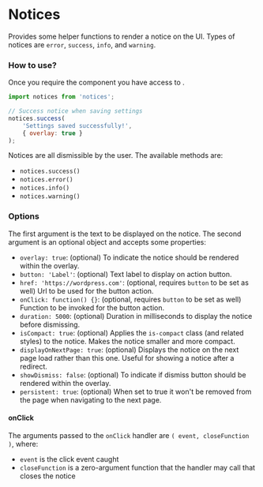 # Notices

Provides some helper functions to render a notice on the UI. Types of notices are `error`, `success`, `info`, and `warning`.

### How to use?

Once you require the component you have access to .

```javascript
import notices from 'notices';

// Success notice when saving settings
notices.success(
    'Settings saved successfully!',
    { overlay: true }
);
```

Notices are all dismissible by the user. The available methods are:

- `notices.success()`
- `notices.error()`
- `notices.info()`
- `notices.warning()`

### Options

The first argument is the text to be displayed on the notice. The second argument is an optional object and accepts some properties:

- `overlay: true`: (optional) To indicate the notice should be rendered within the overlay.
- `button: 'Label'`: (optional) Text label to display on action button.
- `href: 'https://wordpress.com'`: (optional, requires `button` to be set as well) Url to be used for the button action.
- `onClick: function() {}`: (optional, requires `button` to be set as well) Function to be invoked for the button action.
- `duration: 5000`: (optional) Duration in milliseconds to display the notice before dismissing.
- `isCompact: true`: (optional) Applies the `is-compact` class (and related styles) to the notice. Makes the notice smaller and more compact.
- `displayOnNextPage: true`: (optional) Displays the notice on the next page load rather than this one. Useful for showing a notice after a redirect.
- `showDismiss: false`: (optional) To indicate if dismiss button should be rendered within the overlay.
- `persistent: true`: (optional) When set to true it won't be removed from the page when navigating to the next page.

#### onClick

The arguments passed to the `onClick` handler are `( event, closeFunction )`, where:

- `event` is the click event caught
- `closeFunction` is a zero-argument function that the handler may call that closes the notice

